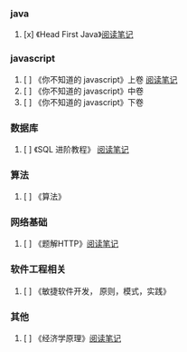 ### java    
1. [x] 《Head First Java》[阅读笔记](https://github.com/liu-dongyu/reading-plan/blob/master/head-first-java/note.md)

### javascript    
1. [ ] 《你不知道的 javascript》上卷 [阅读笔记](https://github.com/liu-dongyu/reading-plan/blob/master/u-dont-konw-js/bookone.md)
2. [ ] 《你不知道的 javascript》中卷
3. [ ] 《你不知道的 javascript》下卷

### 数据库    
1. [ ] 《SQL 进阶教程》 [阅读笔记](https://github.com/liu-dongyu/reading-plan/blob/master/sql-advanced-terrain/note.md)

### 算法    
1. [ ] 《算法》

### 网络基础    
1. [ ] 《题解HTTP》[阅读笔记](https://github.com/liu-dongyu/reading-plan/blob/master/learn-http/note.md)

### 软件工程相关    
1. [ ] 《敏捷软件开发， 原则，模式，实践》

### 其他    
1. [ ] 《经济学原理》[阅读笔记](https://github.com/liu-dongyu/reading-plan/blob/master/economic-principles/note.md)
